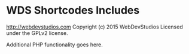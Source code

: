 # WDS Shortcodes Includes #
http://webdevstudios.com
Copyright (c) 2015 WebDevStudios
Licensed under the GPLv2 license.

Additional PHP functionality goes here.
